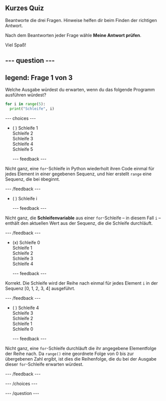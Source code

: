 ## Kurzes Quiz

Beantworte die drei Fragen. Hinweise helfen dir beim Finden der richtigen Antwort.

Nach dem Beantworten jeder Frage wähle **Meine Antwort prüfen**.

Viel Spaß!

--- question ---
---
legend: Frage 1 von 3
---

Welche Ausgabe würdest du erwarten, wenn du das folgende Programm ausführen würdest?

```python
for i in range(5):
  print("Schleife", i)
```

--- choices ---

- ( ) Schleife 1 <br> Schleife 2 <br> Schleife 3 <br> Schleife 4 <br> Schleife 5

  --- feedback ---

Nicht ganz, eine `for`-Schleife in Python wiederholt ihren Code einmal für jedes Element in einer gegebenen Sequenz, und hier erstellt `range` eine Sequenz, die bei `0`beginnt.

  --- /feedback ---

- ( ) Schleife i

  --- feedback ---

Nicht ganz, die **Schleifenvariable** aus einer `for`-Schleife – in diesem Fall `i` – enthält den aktuellen Wert aus der Sequenz, die die Schleife durchläuft.

  --- /feedback ---

- (x) Schleife 0 <br> Schleife 1 <br> Schleife 2 <br> Schleife 3 <br> Schleife 4

  --- feedback ---

Korrekt. Die Schleife wird der Reihe nach einmal für jedes Element `i` in der Sequenz [0, 1, 2, 3, 4] ausgeführt.

  --- /feedback ---

- ( ) Schleife 4 <br> Schleife 3 <br> Schleife 2 <br> Schleife 1 <br> Schleife 0

  --- feedback ---

Nicht ganz, eine `for`-Schleife durchläuft die ihr angegebene Elementfolge der Reihe nach. Da `range()` eine geordnete Folge von 0 bis zur übergebenen Zahl ergibt, ist dies die Reihenfolge, die du bei der Ausgabe dieser `for`-Schleife erwarten würdest.

  --- /feedback ---

--- /choices ---

--- /question ---
